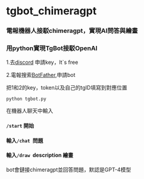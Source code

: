 # tgbot_chimeragpt
### 電報機器人接駁chimeragpt，實現AI問答與繪畫
### 用python實現TgBot接駁OpenAI

1.去[discord](https://discord.gg/pXDPB7T3) 申請key，It`s free


2.電報搜索[BotFather](https://t.me/BotFather),申請bot


把1和2的key，token以及自己的tgID填寫到對應位置


```
python tgbot.py
```
在機器人聊天中輸入
#### ```/start``` 開始
#### 輸入```/chat ```問題
#### 輸入```/draw ```description 繪畫

bot會鏈接chimeragpt並回答問題，默認是GPT-4模型











